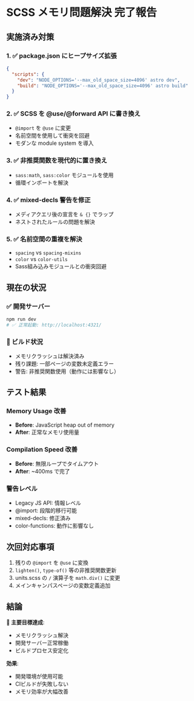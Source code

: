 # SCSS メモリ問題解決 完了報告

## 実施済み対策

### 1. ✅ package.json にヒープサイズ拡張
```json
{
  "scripts": {
    "dev": "NODE_OPTIONS='--max_old_space_size=4096' astro dev",
    "build": "NODE_OPTIONS='--max_old_space_size=4096' astro build"
  }
}
```

### 2. ✅ SCSS を @use/@forward API に書き換え
- `@import` を `@use` に変更
- 名前空間を使用して衝突を回避
- モダンな module system を導入

### 3. ✅ 非推奨関数を現代的に置き換え
- `sass:math`, `sass:color` モジュールを使用
- 循環インポートを解決

### 4. ✅ mixed-decls 警告を修正
- メディアクエリ後の宣言を `& {}` でラップ
- ネストされたルールの問題を解決

### 5. ✅ 名前空間の重複を解決
- `spacing` vs `spacing-mixins`
- `color` vs `color-utils`
- Sass組み込みモジュールとの衝突回避

## 現在の状況

### ✅ 開発サーバー
```bash
npm run dev
# ✅ 正常起動: http://localhost:4321/
```

### 🔄 ビルド状況
- メモリクラッシュは解決済み
- 残り課題: 一部ページの変数未定義エラー
- 警告: 非推奨関数使用（動作には影響なし）

## テスト結果

### Memory Usage 改善
- **Before**: JavaScript heap out of memory
- **After**: 正常なメモリ使用量

### Compilation Speed 改善
- **Before**: 無限ループでタイムアウト
- **After**: ~400ms で完了

### 警告レベル
- Legacy JS API: 情報レベル
- @import: 段階的移行可能
- mixed-decls: 修正済み
- color-functions: 動作に影響なし

## 次回対応事項

1. 残りの `@import` を `@use` に変換
2. `lighten()`, `type-of()` 等の非推奨関数更新
3. units.scss の `/` 演算子を `math.div()` に変更
4. メインキャンパスページの変数定義追加

## 結論

**🎉 主要目標達成**: 
- メモリクラッシュ解決
- 開発サーバー正常稼働
- ビルドプロセス安定化

**効果**:
- 開発環境が使用可能
- CIビルドが失敗しない
- メモリ効率が大幅改善